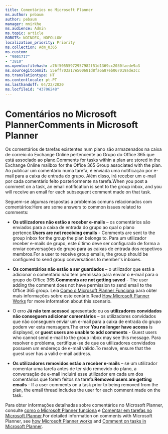 ```yaml
---
title: Comentários no Microsoft Planner
ms.author: pebaum
author: pebaum
manager: mnirkhe
ms.audience: Admin
ms.topic: article
ROBOTS: NOINDEX, NOFOLLOW
localization_priority: Priority
ms.collection: Adm_O365
ms.custom:
- "9001717"
- "3810"
ms.openlocfilehash: a76f50555972957982f51d1369cc2030faede9a3
ms.sourcegitcommit: 55eff703a17e500681d8fa6a87eb067019ade3cc
ms.translationtype: HT
ms.contentlocale: pt-PT
ms.lasthandoff: 04/22/2020
ms.locfileid: "43706248"
---
```

# <a name="comments-in-microsoft-planner"></a><span data-ttu-id="1772c-102">Comentários no Microsoft Planner</span><span class="sxs-lookup"><span data-stu-id="1772c-102">Comments in Microsoft Planner</span></span>

<span data-ttu-id="1772c-103">Os comentários de tarefas existentes num plano são armazenados na caixa de correio do Exchange Online pertencente ao Grupo do Office 365 que está associado ao plano.</span><span class="sxs-lookup"><span data-stu-id="1772c-103">Comments for tasks within a plan are stored in the Exchange Online mailbox for the Office 365 Group associated with the plan.</span></span>  <span data-ttu-id="1772c-104">Ao publicar um comentário numa tarefa, é enviada uma notificação por e-mail para a caixa de entrada do grupo. Além disso, irá receber um e-mail por cada comentário feito posteriormente na tarefa.</span><span class="sxs-lookup"><span data-stu-id="1772c-104">When you post a comment on a task, an email notification is sent to the group inbox, and you will receive an email for each subsequent comment made on that task.</span></span>

<span data-ttu-id="1772c-105">Seguem-se algumas respostas a problemas comuns relacionados com comentários:</span><span class="sxs-lookup"><span data-stu-id="1772c-105">Here are some answers to common issues related to comments:</span></span>

- <span data-ttu-id="1772c-106">**Os utilizadores não estão a receber e-mails** – os comentários são enviados para a caixa de entrada do grupo ao qual o plano pertence.</span><span class="sxs-lookup"><span data-stu-id="1772c-106">**Users are not receiving emails** - Comments are sent to the group inbox for the group the plan belongs to.</span></span> <span data-ttu-id="1772c-107">Para um utilizador receber e-mails de grupo, este último deve ser configurado de forma a enviar conversações de grupo para as caixas de entrada dos respetivos membros.</span><span class="sxs-lookup"><span data-stu-id="1772c-107">For a user to receive group emails, the group should be configured to send group conversations to member's inboxes.</span></span>

- <span data-ttu-id="1772c-108">**Os comentários não estão a ser guardados** – o utilizador que está a adicionar o comentário não tem permissão para enviar o e-mail para o grupo do Office 365.</span><span class="sxs-lookup"><span data-stu-id="1772c-108">**Comments are not getting saved** -  The user adding the comment does not have permission to send email to the Office 365 group.</span></span> <span data-ttu-id="1772c-109">Leia [Como o Microsoft Planner Funciona](https://techcommunity.microsoft.com/t5/planner-blog/how-microsoft-planner-works/ba-p/1214736) para obter mais informações sobre este cenário.</span><span class="sxs-lookup"><span data-stu-id="1772c-109">Read [How Microsoft Planner Works](https://techcommunity.microsoft.com/t5/planner-blog/how-microsoft-planner-works/ba-p/1214736) for more information about this scenario.</span></span>

- <span data-ttu-id="1772c-110">O erro **Já não tem acesso**é apresentado ou os **utilizadores convidados não conseguem adicionar comentários** – os utilizadores convidados que não conseguem enviar um e-mail para a caixa de entrada do grupo podem ver esta mensagem.</span><span class="sxs-lookup"><span data-stu-id="1772c-110">The error **You no longer have access** is displayed, or **guest users are unable to add comments** - Guest users who cannot send e-mail to the group inbox may see this message.</span></span> <span data-ttu-id="1772c-111">Para resolver o problema, certifique-se de que os utilizadores convidados possuem um endereço de e-mail válido.</span><span class="sxs-lookup"><span data-stu-id="1772c-111">To resolve, ensure that the guest user has a valid e-mail address.</span></span>

- <span data-ttu-id="1772c-112">**Os utilizadores removidos estão a receber e-mails** – se um utilizador comentar uma tarefa antes de ter sido removido do plano, a conversação de e-mail incluirá esse utilizador em cada um dos comentários que forem feitos na tarefa.</span><span class="sxs-lookup"><span data-stu-id="1772c-112">**Removed users are getting emails** -  If a user comments on a task prior to being removed from the plan, the email thread includes the user for each comment made on the task.</span></span>

<span data-ttu-id="1772c-113">Para obter informações detalhadas sobre comentários no Microsoft Planner, consulte [como o Microsoft Planner funciona](https://techcommunity.microsoft.com/t5/planner-blog/how-microsoft-planner-works/ba-p/1214736) e [Comentar em tarefas no Microsoft Planner](https://support.microsoft.com/office/comment-on-tasks-in-microsoft-planner-fd4aedde-7785-4cd0-96ee-122fbc9140e1).</span><span class="sxs-lookup"><span data-stu-id="1772c-113">For detailed information on comments with Microsoft Planner, see [how Microsoft Planner works](https://techcommunity.microsoft.com/t5/planner-blog/how-microsoft-planner-works/ba-p/1214736) and [Comment on tasks in Microsoft Planner](https://support.microsoft.com/office/comment-on-tasks-in-microsoft-planner-fd4aedde-7785-4cd0-96ee-122fbc9140e1).</span></span>
